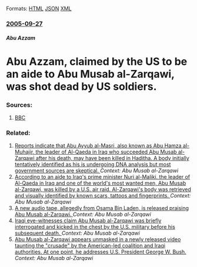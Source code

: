 
Formats: [HTML](/news/2005/09/27/abu-azzam-claimed-by-the-us-to-be-an-aide-to-abu-musab-al-zarqawi-was-shot-dead-by-us-soldiers.html)  [JSON](/news/2005/09/27/abu-azzam-claimed-by-the-us-to-be-an-aide-to-abu-musab-al-zarqawi-was-shot-dead-by-us-soldiers.json)  [XML](/news/2005/09/27/abu-azzam-claimed-by-the-us-to-be-an-aide-to-abu-musab-al-zarqawi-was-shot-dead-by-us-soldiers.xml)  

### [2005-09-27](/news/2005/09/27/index.md)

##### Abu Azzam
#  Abu Azzam, claimed by the US to be an aide to Abu Musab al-Zarqawi, was shot dead by US soldiers. 




### Sources:

1. [BBC](http://news.bbc.co.uk/2/hi/middle_east/4285394.stm)

### Related:

1. [ Reports indicate that Abu Ayyub al-Masri, also known as Abu Hamza al-Muhajir, the leader of Al-Qaeda in Iraq who succeeded Abu Musab al-Zarqawi after his death, may have been killed in Haditha. A body initially tentatively identified as his is undergoing DNA analysis but most government sources are skeptical. ](/news/2006/10/5/reports-indicate-that-abu-ayyub-al-masri-also-known-as-abu-hamza-al-muhajir-the-leader-of-al-qaeda-in-iraq-who-succeeded-abu-musab-al-zar.md) _Context: Abu Musab al-Zarqawi_
2. [ According to an aide to Iraq's prime minister Nuri al-Maliki, the leader of Al-Qaeda in Iraq and one of the world's most wanted men, Abu Musab al-Zarqawi, was killed by a U.S. air raid. Al-Zarqawi's body was retrieved and visually identified by known scars, tattoos and fingerprints. ](/news/2006/06/8/according-to-an-aide-to-iraq-s-prime-minister-nuri-al-maliki-the-leader-of-al-qaeda-in-iraq-and-one-of-the-world-s-most-wanted-men-abu-mu.md) _Context: Abu Musab al-Zarqawi_
3. [ A new audio tape, allegedly from Osama Bin Laden, is released praising Abu Musab al-Zarqawi. ](/news/2006/06/29/a-new-audio-tape-allegedly-from-osama-bin-laden-is-released-praising-abu-musab-al-zarqawi.md) _Context: Abu Musab al-Zarqawi_
4. [ Iraqi eye-witnesses claim Abu Musab al-Zarqawi was briefly interrogated and kicked in the chest by the U.S. military before his subsequent death. ](/news/2006/06/11/iraqi-eye-witnesses-claim-abu-musab-al-zarqawi-was-briefly-interrogated-and-kicked-in-the-chest-by-the-u-s-military-before-his-subsequent.md) _Context: Abu Musab al-Zarqawi_
5. [ Abu Musab al-Zarqawi appears unmasked in a newly released video taunting the "crusade" by the American-led coalition and Iraqi authorities. At one point, he addresses U.S. President George W. Bush. ](/news/2006/04/25/abu-musab-al-zarqawi-appears-unmasked-in-a-newly-released-video-taunting-the-crusade-by-the-american-led-coalition-and-iraqi-authorities.md) _Context: Abu Musab al-Zarqawi_
